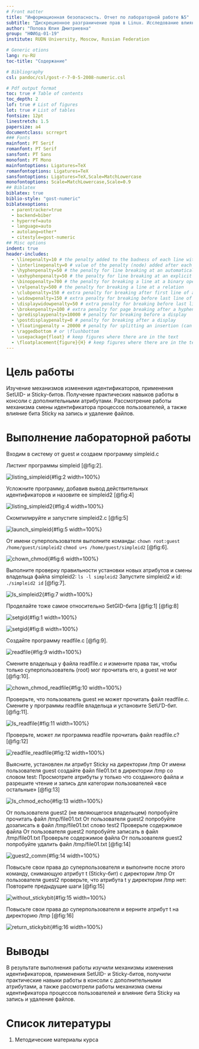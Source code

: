 ```yaml
---
# Front matter
title: "Информационная безопасность. Отчет по лабораторной работе №5"
subtitle: "Дискреционное разграничение прав в Linux. Исследование влияния дополнительных атрибутов"
author: "Попова Юлия Дмитриевна"
group: "НФИбд-01-19"
institute: RUDN University, Moscow, Russian Federation

# Generic otions
lang: ru-RU
toc-title: "Содержание"

# Bibliography
csl: pandoc/csl/gost-r-7-0-5-2008-numeric.csl

# Pdf output format
toc: true # Table of contents
toc_depth: 2
lof: true # List of figures
lot: true # List of tables
fontsize: 12pt
linestretch: 1.5
papersize: a4
documentclass: scrreprt
### Fonts
mainfont: PT Serif
romanfont: PT Serif
sansfont: PT Sans
monofont: PT Mono
mainfontoptions: Ligatures=TeX
romanfontoptions: Ligatures=TeX
sansfontoptions: Ligatures=TeX,Scale=MatchLowercase
monofontoptions: Scale=MatchLowercase,Scale=0.9
## Biblatex
biblatex: true
biblio-style: "gost-numeric"
biblatexoptions:
  - parentracker=true
  - backend=biber
  - hyperref=auto
  - language=auto
  - autolang=other*
  - citestyle=gost-numeric
## Misc options
indent: true
header-includes:
  - \linepenalty=10 # the penalty added to the badness of each line within a paragraph (no associated penalty node) Increasing the value makes tex try to have fewer lines in the paragraph.
  - \interlinepenalty=0 # value of the penalty (node) added after each line of a paragraph.
  - \hyphenpenalty=50 # the penalty for line breaking at an automatically inserted hyphen
  - \exhyphenpenalty=50 # the penalty for line breaking at an explicit hyphen
  - \binoppenalty=700 # the penalty for breaking a line at a binary operator
  - \relpenalty=500 # the penalty for breaking a line at a relation
  - \clubpenalty=150 # extra penalty for breaking after first line of a paragraph
  - \widowpenalty=150 # extra penalty for breaking before last line of a paragraph
  - \displaywidowpenalty=50 # extra penalty for breaking before last line before a display math
  - \brokenpenalty=100 # extra penalty for page breaking after a hyphenated line
  - \predisplaypenalty=10000 # penalty for breaking before a display
  - \postdisplaypenalty=0 # penalty for breaking after a display
  - \floatingpenalty = 20000 # penalty for splitting an insertion (can only be split footnote in standard LaTeX)
  - \raggedbottom # or \flushbottom
  - \usepackage{float} # keep figures where there are in the text
  - \floatplacement{figure}{H} # keep figures where there are in the text
---
```


# Цель работы

Изучение механизмов изменения идентификаторов, применения SetUID- и Sticky-битов.
Получение практических навыков работы в консоли с дополнительными атрибутами.
Рассмотрение работы механизма смены идентификатора процессов пользователей, а также влияние бита Sticky на запись и удаление файлов.

# Выполнение лабораторной работы

Входим в систему от guest и создаем программу simpleid.c

Листинг программы simpleid [@fig:2].

![listing_simpleid](pics/2.png){#fig:2 width=100%}


Усложните программу, добавив вывод действительных идентификаторов и назовите ее simpleid2 [@fig:4]

![listing_simpleid2](pics/4.png){#fig:4 width=100%}

Скомпилируйте и запустите simpleid2.c [@fig:5]

![launch_simpleid](pics/5.png){#fig:5 width=100%}

От имени суперпользователя выполните команды: `chown root:guest /home/guest/simpleid2` `chmod u+s /home/guest/simpleid2` [@fig:6].

![chown_chmod](pics/6.png){#fig:6 width=100%}

Выполните проверку правильности установки новых атрибутов и смены владельца файла simpleid2: `ls -l simpleid2`
Запустите simpleid2 и id: `./simpleid2 id` [@fig:7].

![ls_simpleid2](pics/7.png){#fig:7 width=100%}

Проделайте тоже самое относительно SetGID-бита [@fig:1] [@fig:8]

![setgid](pics/1.png){#fig:1 width=100%}

![setgid](pics/8.png){#fig:8 width=100%}

Создайте программу readfile.c [@fig:9].

![readfile](pics/9.png){#fig:9 width=100%}

Смените владельца у файла readfile.c и измените права так, чтобы только суперпользователь (root) мог прочитать его, a guest не мог [@fig:10].

![chown_chmod_readfile](pics/10.png){#fig:10 width=100%}

Проверьте, что пользователь guest не может прочитать файл readfile.c. Смените у программы readfile владельца и установите SetU’D-бит. [@fig:11].

![ls_readfile](pics/11.png){#fig:11 width=100%}

Проверьте, может ли программа readfile прочитать файл readfile.c? [@fig:12]

![readfile_readfile](pics/12.png){#fig:12 width=100%}

Выясните, установлен ли атрибут Sticky на директории /tmp
От имени пользователя guest создайте файл file01.txt в директории /tmp со словом test:
Просмотрите атрибуты у только что созданного файла и разрешите чтение и запись для категории пользователей «все остальные» [@fig:13]

![ls_chmod_echo](pics/13.png){#fig:13 width=100%}

От пользователя guest2 (не являющегося владельцем) попробуйте прочитать файл /tmp/file01.txt
От пользователя guest2 попробуйте дозаписать в файл /tmp/file01.txt слово test2
Проверьте содержимое файла
От пользователя guest2 попробуйте записать в файл /tmp/file01.txt
Проверьте содержимое файла
От пользователя guest2 попробуйте удалить файл /tmp/file01.txt [@fig:14]

![guest2_comm](pics/14.png){#fig:14 width=100%}

Повысьте свои права до суперпользователя и выполните после этого команду, снимающую атрибут t (Sticky-бит) с директории /tmp
От пользователя guest2 проверьте, что атрибута t у директории /tmp нет:
Повторите предыдущие шаги [@fig:15]

![without_stickybit](pics/15.png){#fig:15 width=100%}

Повысьте свои права до суперпользователя и верните атрибут t на директорию /tmp [@fig:16]

![return_stickybit](pics/16.png){#fig:16 width=100%}

# Выводы

В результате выполнения работы изучили механизмы изменения идентификаторов, применения SetUID- и Sticky-битов,
получили практические навыки работы в консоли с дополнительными атрибутами, а также
рассмотрели работы механизма смены идентификатора процессов пользователей и влияние бита Sticky на запись и удаление файлов.

# Список литературы

1. Методические материалы курса